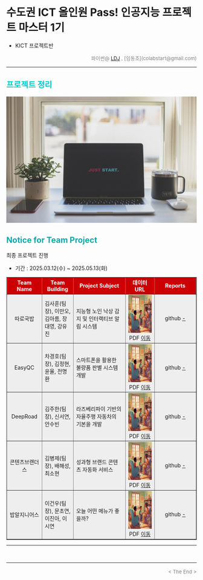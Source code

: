
# 수도권 ICT 올인원 Pass! 인공지능 프로젝트 마스터 1기
* KICT 프로젝트반

<div align='right'>
	<font size=2 color='gray'>파이썬@ <font color='blue'>
	   <a href='https://www.facebook.com/dongjo.lim.7'>LDJ</a>
	</font>, [임동조](colabstart@gmail.com)</font></div>
<hr>

<h2><font color="#00CCCC"><b> 프로젝트 정리 </b></font></h2>

<img src="./images/just_start.jpg">

## <font color='#00AAAA'>Notice for Team Project</font>

최종 프로젝트 진행
* 기간 : 2025.03.12(수) ~ 2025.05.13(화) <br>


<div align="left">
<table border=1 bgcolor="#EEEEEE">
	<tr bgcolor="#CC0000">
		<td width="100">
		<div align="center"><font color="#FFFFFF"><b>Team Name</b></font></div>
		</td>
		<td width="100">
		<div align="center"><font color="#FFFFFF"><b>Team Building</b></font></div>
		</td>
		<td width="300">
		<div align="center"><font color="#FFFFFF"><b>Project Subject</b></font></div>
		</td>
		<td width="150">
		<div align="center"><font color="#FFFFFF"><b>데이터 URL</b></font></div>
		<td width="200">
		<div align="center"><font color="#FFFFFF"><b>Reports</b></font></div>
		</td>
	</tr>
	<tr>
		<td>
		<div align="center"> 따로국밥 </div>
		</td>
		<td>
			<div align="left"> 김사훈(팀장), 이만오, 김아름, 장대영, 강유진 </div>
		</td>
		<td>
			<div align="left"> 지능형 노인 낙상 감지 및 인터랙티브 알림 시스템 </div>
		</td>
		<td>
			<div align="center"> <a href="">
			<img src='images/team_logo_dro.png' width=200 height=100  alt="---"></a> 
			PDF <a href="https://ldjwj.github.io/Goorm_2025_ICT1234_allinOne/ICT01_2503_2505/last_reports/따로국밥_V10_250512.pdf"> 이동 </a>			
			</div>
		</td>
	   <td>
		   <div align="center"> github  <a href=""> -  </a></div>
		</td>
	</tr>
	<tr>
		<td>
		<div align="center"> EasyQC </div>
		</td>
		<td>
			<div align="left"> 차경호(팀장), 김정현, 윤율, 전명환 </div>
		</td>
		<td>
			<div align="left"> 스마트폰을 활용한 불량품 판별 시스템 개발 </div>
		</td>
		<td>
			<div align="center"> <a href="">
			<img src='images/team_logo_dro.png' width=200 height=100  alt="---"></a> 
			PDF <a href="https://ldjwj.github.io/Goorm_2025_ICT1234_allinOne/ICT01_2503_2505/last_reports/EasyQC_V10_250512.pdf"> 이동 </a>			
			</div>
		</td>
	   <td>
		   <div align="center"> github  <a href=""> -   </a></div>
		</td>
	</tr>
	<tr>
		<td>
		<div align="center"> DeepRoad </div>
		</td>
		<td>
			<div align="left"> 김주한(팀장), 신서연, 안수빈 </div>
		</td>
		<td>
			<div align="left"> 라즈베리파이 기반의 자율주행 자동차의 기본을 개발 </div>
		</td>
		<td>
			<div align="center"> <a href="">
			<img src='images/team_logo_dro.png' width=200 height=100  alt="---"></a> 
			PDF <a href="https://ldjwj.github.io/Goorm_2025_ICT1234_allinOne/ICT01_2503_2505/last_reports/DeepRoad_V10_250512.pdf"> 이동 </a>			
			</div>
		</td>
	   <td>
		   <div align="center"> github  <a href=""> -   </a></div>
		</td>
	</tr>
	<tr>
		<td>
		<div align="center"> 콘텐츠브랜더스 </div>
		</td>
		<td>
			<div align="left"> 김병제(팀장), 배해성, 최소현 </div>
		</td>
		<td>
			<div align="left"> 성과형 브랜드 콘텐츠 자동화 서비스 </div>
		</td>
		<td>
			<div align="center"> <a href="">
			<img src='images/team_logo_dro.png' width=200 height=100  alt="---"></a> 
			PDF <a href="https://ldjwj.github.io/Goorm_2025_ICT1234_allinOne/ICT01_2503_2505/last_reports/콘텐츠마스터_V10_250512.pdf"> 이동 </a>			
			</div>
		</td>
	   <td>
		   <div align="center"> github  <a href=""> -   </a></div>
		</td>
	</tr>
	<tr>
		<td>
		<div align="center"> 밥알지니어스 </div>
		</td>
		<td>
			<div align="left"> 이건우(팀장), 문초연, 이진아, 이시연 </div>
		</td>
		<td>
			<div align="left"> 오늘 어떤 메뉴가 좋을까? </div>
		</td>
		<td>
			<div align="center"> <a href="">
			<img src='images/team_logo_dro.png' width=200 height=100  alt="---"></a> 
			PDF <a href="https://ldjwj.github.io/Goorm_2025_ICT1234_allinOne/ICT01_2503_2505/last_reports/밥알지니어스_V10_250512.pdf"> 이동 </a>			
			</div>
		</td>
	   <td>
		   <div align="center"> github  <a href=""> -   </a></div>
		</td>
	</tr>
</table>
</div>
<hr>

<br>
<hr>
<div align='right'><font size=2 color='gray'> &lt; The End &gt; </font></div>
